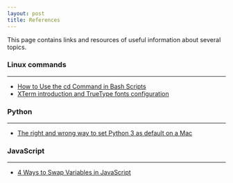 ```yaml
---
layout: post
title: References 
---
```


This page contains links and resources of useful information about several topics.
<!--more-->

### Linux commands
<hr/>

- [How to Use the cd Command in Bash Scripts](https://www.baeldung.com/linux/cd-command-bash-scrip)
- [XTerm introduction and TrueType fonts configuration](http://www.futurile.net/2016/06/14/xterm-setup-and-truetype-font-configuration/)

### Python
<hr/>

- [The right and wrong way to set Python 3 as default on a Mac](https://opensource.com/article/19/5/python-3-default-mac)

### JavaScript
<hr/>

- [4 Ways to Swap Variables in JavaScript](https://dmitripavlutin.com/swap-variables-javascript/#comments)



